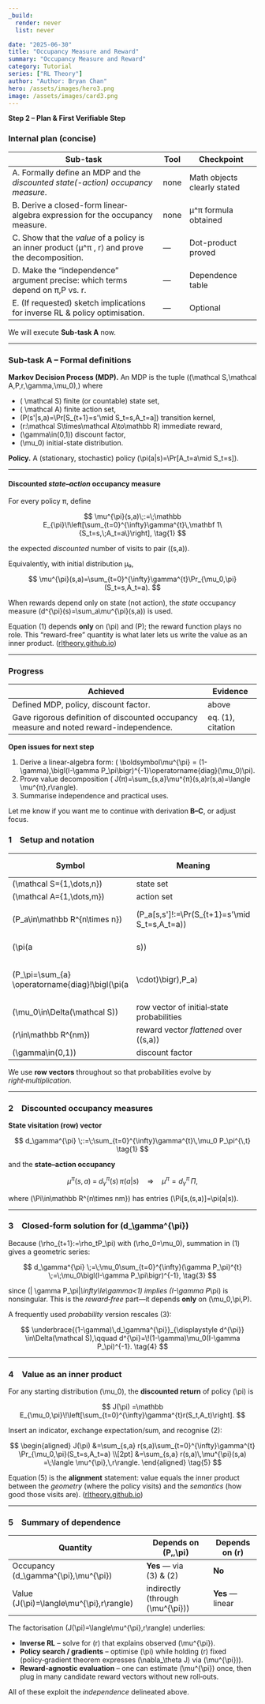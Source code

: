 ```yaml
---
_build:
  render: never
  list: never

date: "2025-06-30"
title: "Occupancy Measure and Reward"
summary: "Occupancy Measure and Reward"
category: Tutorial
series: ["RL Theory"]
author: "Author: Bryan Chan"
hero: /assets/images/hero3.png
image: /assets/images/card3.png
---
```


**Step 2 – Plan & First Verifiable Step**

### Internal plan (concise)

| Sub-task                                                                                        | Tool | Checkpoint                  |
| ----------------------------------------------------------------------------------------------- | ---- | --------------------------- |
| A. Formally define an MDP and the *discounted state(-action) occupancy measure*.                | none | Math objects clearly stated |
| B. Derive a closed-form linear‐algebra expression for the occupancy measure.                    | none | μ^π formula obtained        |
| C. Show that the *value* of a policy is an inner product ⟨μ^π , r⟩ and prove the decomposition. | —    | Dot-product proved          |
| D. Make the “independence” argument precise: which terms depend on π,P vs. r.                   | —    | Dependence table            |
| E. (If requested) sketch implications for inverse RL & policy optimisation.                     | —    | Optional                    |

We will execute **Sub-task A** now.

---

### Sub-task A – Formal definitions

**Markov Decision Process (MDP).**
An MDP is the tuple
\((\mathcal S,\mathcal A,P,r,\gamma,\mu_0),\)
where

* \( \mathcal S\) finite (or countable) state set,
* \( \mathcal A\) finite action set,
* \(P(s'|s,a)=\Pr[S_{t+1}=s'\mid S_t=s,A_t=a]\) transition kernel,
* \(r:\mathcal S\times\mathcal A\to\mathbb R\) immediate reward,
* \(\gamma\in(0,1)\) discount factor,
* \(\mu_0\) initial-state distribution.

**Policy.**  A (stationary, stochastic) policy \(\pi(a|s)=\Pr[A_t=a\mid S_t=s]\).

---

#### Discounted *state–action* occupancy measure

For every policy π, define

$$
\mu^{\pi}(s,a)\;:=\;\mathbb E_{\pi}\!\left[\sum_{t=0}^{\infty}\gamma^{t}\,\mathbf 1\{S_t=s,\;A_t=a\}\right],
\tag{1}
$$

the expected *discounted* number of visits to pair \((s,a)\).

Equivalently, with initial distribution µ₀,

$$
\mu^{\pi}(s,a)=\sum_{t=0}^{\infty}\gamma^{t}\Pr_{\mu_0,\pi}(S_t=s,A_t=a).
$$

When rewards depend only on state (not action), the *state* occupancy measure \(d^{\pi}(s)=\sum_a\mu^{\pi}(s,a)\) is used.

Equation (1) depends **only** on \(\pi\) and \(P\); the reward function plays no role.  This “reward-free” quantity is what later lets us write the value as an inner product. ([rltheory.github.io][1])

---

### Progress

| Achieved                                                                                | Evidence          |
| --------------------------------------------------------------------------------------- | ----------------- |
| Defined MDP, policy, discount factor.                                                   | above             |
| Gave rigorous definition of discounted occupancy measure and noted reward-independence. | eq. (1), citation |

**Open issues for next step**

1. Derive a linear-algebra form: \( \boldsymbol\mu^{\pi} = (1-\gamma)\,\bigl(I-\gamma P_\pi\bigr)^{-1}\operatorname{diag}(\mu_0)\pi\).
2. Prove value decomposition \( J(π)=\sum_{s,a}\mu^{π}(s,a)r(s,a)=\langle \mu^{π},r\rangle\).
3. Summarise independence and practical uses.

Let me know if you want me to continue with derivation **B–C**, or adjust focus.

[1]: https://rltheory.github.io/lecture-notes/planning-in-mdps/lec2/?utm_source=chatgpt.com "2. The Fundamental Theorem - RL Theory"



### 1 Setup and notation

| Symbol                                            | Meaning                                        | Dimensions (finite)                    |             |
| ------------------------------------------------- | ---------------------------------------------- | -------------------------------------- | ----------- |
| \(\mathcal S=\{1,\dots,n\}\)                        | state set                                      | \(n\)                                    |             |
| \(\mathcal A=\{1,\dots,m\}\)                        | action set                                     | \(m\)                                    |             |
| \(P_a\in\mathbb R^{n\times n}\)                     | \(P_a[s,s']\!:=\Pr(S_{t+1}=s'\mid S_t=s,A_t=a)\) | transition under action \(a\)            |             |
| (\pi(a                                            | s))                                            | stationary policy                      | —           |
| (P\_\pi=\sum\_{a} \operatorname{diag}!\bigl(\pi(a | \cdot)\bigr),P\_a)                             | state‑to‑state kernel induced by \(\pi\) | \(n\times n\) |
| \(\mu_0\in\Delta(\mathcal S)\)                      | row vector of initial‑state probabilities      | \(1\times n\)                            |             |
| \(r\in\mathbb R^{nm}\)                              | reward vector *flattened* over \((s,a)\)         | \(1\times nm\)                           |             |
| \(\gamma\in(0,1)\)                                  | discount factor                                | —                                      |             |

We use **row vectors** throughout so that probabilities evolve by *right‑multiplication*.

---

### 2 Discounted occupancy measures

**State visitation (row) vector**

$$
d_\gamma^{\pi} \;:=\;\sum_{t=0}^{\infty}\gamma^{t}\,\mu_0 P_\pi^{\,t}
\tag{1}
$$

and the **state–action occupancy**

$$
\mu^{\pi}(s,a)\;=\;d_\gamma^{\pi}(s)\,\pi(a|s)\quad\Longrightarrow\quad
\mu^{\pi}=d_\gamma^{\pi}\,\Pi,
\tag{2}
$$

where \(\Pi\in\mathbb R^{n\times nm}\) has entries
\(\Pi[s,(s,a)]=\pi(a|s)\).

---

### 3 Closed‑form solution for \(d_\gamma^{\pi}\)

Because \(\rho_{t+1}:=\rho_tP_\pi\) with \(\rho_0=\mu_0\), summation in (1) gives a geometric series:

$$
d_\gamma^{\pi}
  \;=\;\mu_0\sum_{t=0}^{\infty}(\gamma P_\pi)^{t}
  \;=\;\mu_0\bigl(I-\gamma P_\pi\bigr)^{-1},
\tag{3}
$$

since \(\| \gamma P_\pi\|_\infty\le\gamma<1\) implies \(I-\gamma P_\pi\) is nonsingular. This is the *reward‑free* part—it depends **only** on \(\mu_0,\pi,P\).&#x20;

A frequently used *probability* version rescales (3):

$$
\underbrace{(1-\gamma)\,d_\gamma^{\pi}}_{\displaystyle d^{\pi}}
\in\Delta(\mathcal S),\qquad
d^{\pi}=\!(1-\gamma)\mu_0(I-\gamma P_\pi)^{-1}.
\tag{4}
$$

---

### 4 Value as an inner product

For any starting distribution \(\mu_0\), the **discounted return** of policy \(\pi\) is

$$
J(\pi)
=\mathbb E_{\mu_0,\pi}\!\left[\sum_{t=0}^{\infty}\gamma^{t}r(S_t,A_t)\right].
$$

Insert an indicator, exchange expectation/sum, and recognise (2):

$$
\begin{aligned}
J(\pi)
&=\sum_{s,a} r(s,a)\sum_{t=0}^{\infty}\gamma^{t}
      \Pr_{\mu_0,\pi}(S_t=s,A_t=a) \\[2pt]
&=\sum_{s,a} r(s,a)\,\mu^{\pi}(s,a)
 =\;\langle \mu^{\pi},\,r\rangle.
\end{aligned}
\tag{5}
$$

Equation (5) is the **alignment** statement: value equals the inner product between the *geometry* (where the policy visits) and the *semantics* (how good those visits are). ([rltheory.github.io][1])

---

### 5 Summary of dependence

| Quantity                                 | Depends on \(P,\,\pi\)             | Depends on \(r\)   |
| ---------------------------------------- | -------------------------------- | ---------------- |
| Occupancy \(d_\gamma^{\pi},\mu^{\pi}\)     | **Yes** — via (3) & (2)          | **No**           |
| Value \(J(\pi)=\langle\mu^{\pi},r\rangle\) | indirectly (through \(\mu^{\pi}\)) | **Yes** — linear |

The factorisation \(J(\pi)=\langle\mu^{\pi},r\rangle\) underlies:

* **Inverse RL** – solve for \(r\) that explains observed \(\mu^{\pi}\).
* **Policy search / gradients** – optimise \(\pi\) while holding \(r\) fixed (policy‑gradient theorem expresses \(\nabla_\theta J\) via \(\mu^{\pi}\)).
* **Reward‑agnostic evaluation** – one can estimate \(\mu^{\pi}\) once, then plug in many candidate reward vectors without new roll‑outs.

All of these exploit the *independence* delineated above.

[1]: https://rltheory.github.io/lecture-notes/planning-in-mdps/lec2/ "The Fundamental Theorem | RL Theory"
